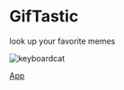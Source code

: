 # GifTastic
look up your favorite memes 

![keyboardcat](https://user-images.githubusercontent.com/36748934/94503138-620dea00-01cb-11eb-8bb2-06e2fee0c524.gif)



[App](https://felipecantu.github.io/GifTastic/)
